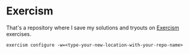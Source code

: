 # Exercism

That's a repository where I save my solutions and tryouts on [Exercism](https://exercism.org/dashboard) exercises.

```
exercism configure -w=<type-your-new-location-with-your-repo-name>
```
